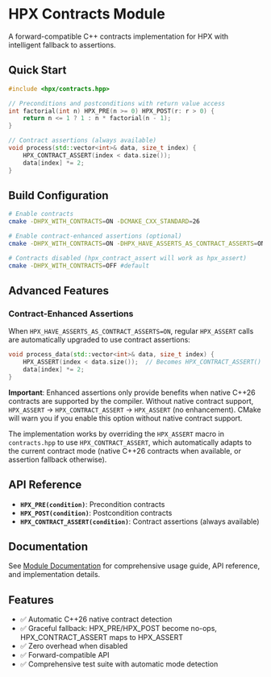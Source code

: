 <!--
    Copyright (c) 2025 The STE||AR-Group
    Copyright (c) 2025 Alexandros Papadakis

    SPDX-License-Identifier: BSL-1.0
    Distributed under the Boost Software License, Version 1.0. (See accompanying
    file LICENSE_1_0.txt or copy at http://www.boost.org/LICENSE_1_0.txt)
-->

# HPX Contracts Module

A forward-compatible C++ contracts implementation for HPX with intelligent fallback to assertions.

## Quick Start

```cpp
#include <hpx/contracts.hpp>

// Preconditions and postconditions with return value access
int factorial(int n) HPX_PRE(n >= 0) HPX_POST(r: r > 0) {
    return n <= 1 ? 1 : n * factorial(n - 1);
}

// Contract assertions (always available)
void process(std::vector<int>& data, size_t index) {
    HPX_CONTRACT_ASSERT(index < data.size());
    data[index] *= 2;
}
```

## Build Configuration

```bash
# Enable contracts
cmake -DHPX_WITH_CONTRACTS=ON -DCMAKE_CXX_STANDARD=26

# Enable contract-enhanced assertions (optional)
cmake -DHPX_WITH_CONTRACTS=ON -DHPX_HAVE_ASSERTS_AS_CONTRACT_ASSERTS=ON

# Contracts disabled (hpx_contract_assert will work as hpx_assert)
cmake -DHPX_WITH_CONTRACTS=OFF #default
```

## Advanced Features

### Contract-Enhanced Assertions
When `HPX_HAVE_ASSERTS_AS_CONTRACT_ASSERTS=ON`, regular `HPX_ASSERT` calls are automatically upgraded to use contract assertions:

```cpp
void process_data(std::vector<int>& data, size_t index) {
    HPX_ASSERT(index < data.size());  // Becomes HPX_CONTRACT_ASSERT() -> adapts to current mode
    data[index] *= 2;
}
```

**Important**: Enhanced assertions only provide benefits when native C++26 contracts are supported by the compiler. Without native contract support, `HPX_ASSERT` → `HPX_CONTRACT_ASSERT` → `HPX_ASSERT` (no enhancement). CMake will warn you if you enable this option without native contract support.

The implementation works by overriding the `HPX_ASSERT` macro in `contracts.hpp` to use `HPX_CONTRACT_ASSERT`, which automatically adapts to the current contract mode (native C++26 contracts when available, or assertion fallback otherwise).

## API Reference

- **`HPX_PRE(condition)`**: Precondition contracts
- **`HPX_POST(condition)`**: Postcondition contracts
- **`HPX_CONTRACT_ASSERT(condition)`**: Contract assertions (always available)

## Documentation

See [Module Documentation](docs/index.rst) for comprehensive usage guide, API reference, and implementation details.

## Features

- ✅ Automatic C++26 native contract detection
- ✅ Graceful fallback: HPX_PRE/HPX_POST become no-ops, HPX_CONTRACT_ASSERT maps to HPX_ASSERT
- ✅ Zero overhead when disabled
- ✅ Forward-compatible API
- ✅ Comprehensive test suite with automatic mode detection